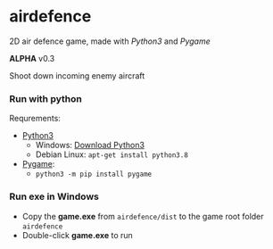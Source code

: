 # airdefence

2D air defence game, made with *Python3* and *Pygame*

**ALPHA** v0.3

Shoot down incoming enemy aircraft

### Run with python ###

Requrements: 
- [Python3](https://www.python.org/downloads/)
  - Windows: [Download Python3](https://www.python.org/downloads/)
  - Debian Linux: ```apt-get install python3.8```
- [Pygame](https://www.pygame.org/wiki/GettingStarted):
  - ```python3 -m pip install pygame```


### Run exe in Windows ###
- Copy the **game.exe** from ```airdefence/dist``` to the game root folder ```airdefence```
- Double-click **game.exe** to run

